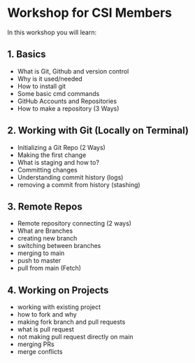 # Workshop for CSI Members
In this workshop you will learn:

## 1. Basics
- What is Git, Github and version control
- Why is it used/needed
- How to install git
- Some basic cmd commands
- GitHub Accounts and Repositories
- How to make a repository (3 Ways)

## 2. Working with Git (Locally on Terminal)
- Initializing a Git Repo (2 Ways)
- Making the first change
- What is staging and how to?
- Committing changes 
- Understanding commit history (logs)
- removing a commit from history (stashing)

## 3. Remote Repos
- Remote repository connecting (2 ways)
- What are Branches
- creating new branch
- switching between branches
- merging to main
- push to master
- pull from main (Fetch)

## 4. Working on Projects
- working with existing project
- how to fork and why
- making fork branch and pull requests
- what is pull request
- not making pull request directly on main
- merging PRs
- merge conflicts

